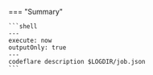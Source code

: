 === "Summary"

    ```shell
    ---
    execute: now
    outputOnly: true
    ---
    codeflare description $LOGDIR/job.json
    ```
